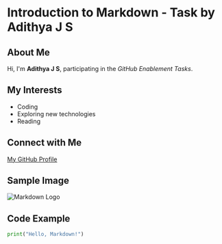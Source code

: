 # Introduction to Markdown - Task by Adithya J S

## About Me
Hi, I'm **Adithya J S**, participating in the *GitHub Enablement Tasks*.

## My Interests

- Coding
- Exploring new technologies
- Reading

## Connect with Me

[My GitHub Profile](https://github.com/Adithyajs)

## Sample Image

![Markdown Logo](https://markdown-here.com/img/icon256.png)

## Code Example

```python
print("Hello, Markdown!")
